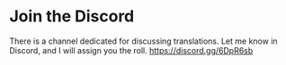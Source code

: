 # Join the Discord
There is a channel dedicated for discussing translations. Let me know in Discord, and I will assign you the roll.
https://discord.gg/6DpR6sb
